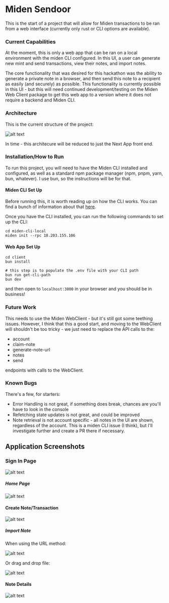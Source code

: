 # Miden Sendoor

This is the start of a project that will allow for Miden transactions to be ran from a web interface (currently only rust or CLI options are available).

### Current Capabilities

At the moment, this is only a web app that can be ran on a local environment with the miden CLI configured. In this UI, a user can generate new mint and send transactions, view their notes, and import notes.

The core functionality that was desired for this hackathon was the ability to generate a private note in a browser, and then send this note to a recipient as easily (and securely) as possible. This functionality is currently possible in this UI - but this will need continued development/testing on the Miden Web Client package to get this web app to a version where it does not require a backend and Miden CLI.

### Architecture

This is the current structure of the project:

![alt text](docs/image.png)

In time - this architecure will be reduced to just the Next App front end.

### Installation/How to Run

To run this project, you will need to have the Miden CLI installed and configured, as well as a standard npm package manager (npm, pnpm, yarn, bun, whatever). I use bun, so the instructions will be for that.

#### Miden CLI Set Up

Before running this, it is worth reading up on how the CLI works. You can find a bunch of information about that [here](https://docs.polygon.technology/miden/miden-client/cli-reference/#new-wallet).

Once you have the CLI installed, you can run the following commands to set up the CLI:

```
cd miden-cli-local
miden init --rpc 18.203.155.106
```

#### Web App Set Up

```
cd client
bun install

# this step is to populate the .env file with your CLI path
bun run get-cli-path
bun dev

```

and then open to `localhost:3000` in your browser and you should be in business!

### Future Work

This needs to use the Miden WebClient - but it's still got some teething issues. However, I think that this a good start,
and moving to the WebClient will shouldn't be too tricky - we just need to replace the API calls to the:

- account
- claim-note
- generate-note-url
- notes
- send

endpoints with calls to the WebClient.

### Known Bugs

There's a few, for starters:

- Error Handling is not great, if something does break, chances are you'll have to look in the console
- Refetching state updates is not great, and could be improved
- Note retrieval is not account specific - all notes in the UI are shown, regardless of the account. This is a miden CLI issue (I think), but I'll investigate further and create a PR there if necessary.

## Application Screenshots

### Sign In Page

![alt text](docs/image-2.png)

##### Home Page

![alt text](docs/image-1.png)

#### Create Note/Transaction

![alt text](docs/image-6.png)

##### Import Note

When using the URL method:

![alt text](docs/image-4.png)

Or drag and drop file:

![alt text](docs/image-3.png)

#### Note Details

![alt text](docs/image-5.png)
